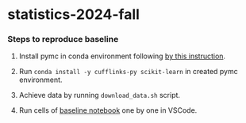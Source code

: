 # statistics-2024-fall

### Steps to reproduce baseline

1. Install pymc in conda environment following [by this instruction](https://www.pymc.io/projects/docs/en/stable/installation.html).

2. Run `conda install -y cufflinks-py scikit-learn` in created pymc environment.

3. Achieve data by running `download_data.sh` script.

4. Run cells of [baseline notebook](baseline.ipynb) one by one in VSCode.
